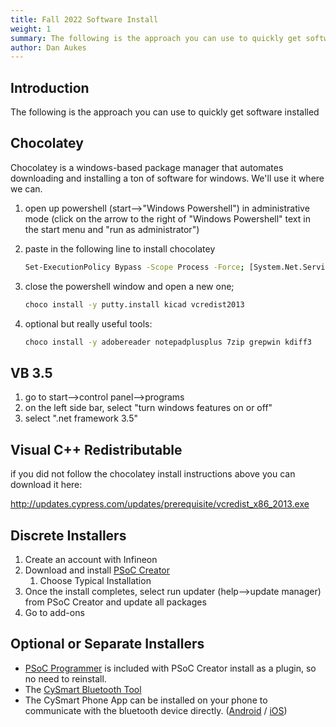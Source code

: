 ```yaml
---
title: Fall 2022 Software Install
weight: 1
summary: The following is the approach you can use to quickly get software installed.
author: Dan Aukes
---
```


## Introduction

The following is the approach you can use to quickly get software installed

## Chocolatey

Chocolatey is a windows-based package manager that automates downloading and installing a ton of software for windows.  We'll use it where we can.

1. open up powershell (start-->"Windows Powershell") in administrative mode (click on the arrow to the right of "Windows Powershell" text in the start menu and "run as administrator")

1. paste in the following line to install chocolatey

    <!--Set-ExecutionPolicy AllSigned-->

    ```bash
    Set-ExecutionPolicy Bypass -Scope Process -Force; [System.Net.ServicePointManager]::SecurityProtocol = [System.Net.ServicePointManager]::SecurityProtocol -bor 3072; iex ((New-Object System.Net.WebClient).DownloadString('https://community.chocolatey.org/install.ps1'))
    ```

1. close the powershell window and open a new one;

    ```bash
    choco install -y putty.install kicad vcredist2013
    ```

1. optional but really useful tools:

    ```bash
    choco install -y adobereader notepadplusplus 7zip grepwin kdiff3
    ```
## VB 3.5

1. go to start-->control panel-->programs
1. on the left side bar, select "turn windows features on or off"
1. select ".net framework 3.5"


## Visual C++ Redistributable

if you did not follow the chocolatey install instructions above you can download it here:

http://updates.cypress.com/updates/prerequisite/vcredist_x86_2013.exe

## Discrete Installers

1. Create an account with Infineon
1. Download and install [PSoC Creator](https://www.infineon.com/cms/en/design-support/tools/sdk/psoc-software/psoc-creator/)
    1. Choose Typical Installation 
1. Once the install completes, select run updater (help-->update manager) from PSoC Creator and update all packages
1. Go to add-ons


## Optional or Separate Installers

* [PSoC Programmer](https://www.infineon.com/cms/en/design-support/tools/programming-testing/psoc-programming-solutions/) is included with PSoC Creator install as a plugin, so no need to reinstall.
* The [CySmart Bluetooth Tool](https://www.infineon.com/cms/en/design-support/tools/utilities/wireless-connectivity/cysmart-bluetooth-le-test-and-debug-tool/)
* The CySmart Phone App can be installed on your phone to communicate with the bluetooth device directly. ([Android](https://play.google.com/store/apps/details?id=com.cypress.cysmart&hl=en_US&gl=US)
 / [iOS](https://apps.apple.com/us/app/cysmart/id928939093))

